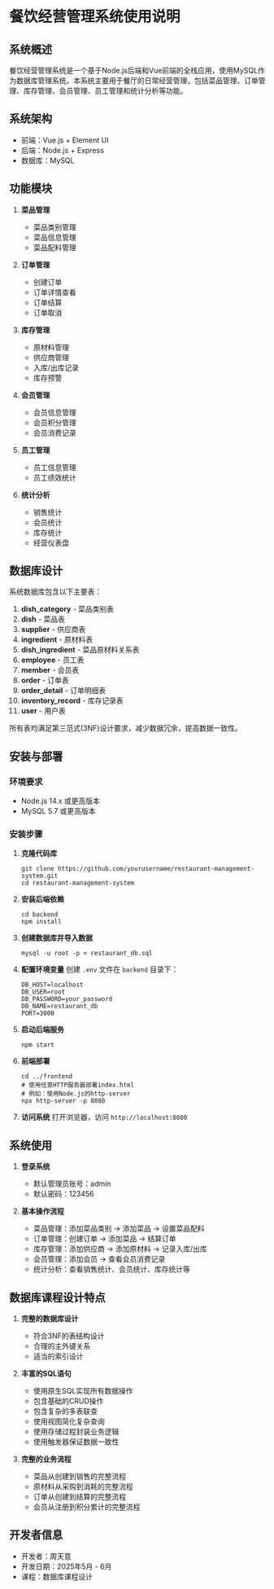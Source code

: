 # 餐饮经营管理系统使用说明

## 系统概述

餐饮经营管理系统是一个基于Node.js后端和Vue前端的全栈应用，使用MySQL作为数据库管理系统。本系统主要用于餐厅的日常经营管理，包括菜品管理、订单管理、库存管理、会员管理、员工管理和统计分析等功能。

## 系统架构

- 前端：Vue.js + Element UI
- 后端：Node.js + Express
- 数据库：MySQL

## 功能模块

1. **菜品管理**
   - 菜品类别管理
   - 菜品信息管理
   - 菜品配料管理

2. **订单管理**
   - 创建订单
   - 订单详情查看
   - 订单结算
   - 订单取消

3. **库存管理**
   - 原材料管理
   - 供应商管理
   - 入库/出库记录
   - 库存预警

4. **会员管理**
   - 会员信息管理
   - 会员积分管理
   - 会员消费记录

5. **员工管理**
   - 员工信息管理
   - 员工绩效统计

6. **统计分析**
   - 销售统计
   - 会员统计
   - 库存统计
   - 经营仪表盘

## 数据库设计

系统数据库包含以下主要表：

1. **dish_category** - 菜品类别表
2. **dish** - 菜品表
3. **supplier** - 供应商表
4. **ingredient** - 原材料表
5. **dish_ingredient** - 菜品原材料关系表
6. **employee** - 员工表
7. **member** - 会员表
8. **order** - 订单表
9. **order_detail** - 订单明细表
10. **inventory_record** - 库存记录表
11. **user** - 用户表

所有表均满足第三范式(3NF)设计要求，减少数据冗余，提高数据一致性。

## 安装与部署

### 环境要求

- Node.js 14.x 或更高版本
- MySQL 5.7 或更高版本

### 安装步骤

1. **克隆代码库**
   ```
   git clone https://github.com/yourusername/restaurant-management-system.git
   cd restaurant-management-system
   ```

2. **安装后端依赖**
   ```
   cd backend
   npm install
   ```

3. **创建数据库并导入数据**
   ```
   mysql -u root -p < restaurant_db.sql
   ```

4. **配置环境变量**
   创建 `.env` 文件在 `backend` 目录下：
   ```
   DB_HOST=localhost
   DB_USER=root
   DB_PASSWORD=your_password
   DB_NAME=restaurant_db
   PORT=3000
   ```

5. **启动后端服务**
   ```
   npm start
   ```

6. **前端部署**
   ```
   cd ../frontend
   # 使用任意HTTP服务器部署index.html
   # 例如：使用Node.js的http-server
   npx http-server -p 8080
   ```

7. **访问系统**
   打开浏览器，访问 `http://localhost:8080`

## 系统使用

1. **登录系统**
   - 默认管理员账号：admin
   - 默认密码：123456

2. **基本操作流程**
   - 菜品管理：添加菜品类别 -> 添加菜品 -> 设置菜品配料
   - 订单管理：创建订单 -> 添加菜品 -> 结算订单
   - 库存管理：添加供应商 -> 添加原材料 -> 记录入库/出库
   - 会员管理：添加会员 -> 查看会员消费记录
   - 统计分析：查看销售统计、会员统计、库存统计等

## 数据库课程设计特点

1. **完整的数据库设计**
   - 符合3NF的表结构设计
   - 合理的主外键关系
   - 适当的索引设计

2. **丰富的SQL语句**
   - 使用原生SQL实现所有数据操作
   - 包含基础的CRUD操作
   - 包含复杂的多表联查
   - 使用视图简化复杂查询
   - 使用存储过程封装业务逻辑
   - 使用触发器保证数据一致性

3. **完整的业务流程**
   - 菜品从创建到销售的完整流程
   - 原材料从采购到消耗的完整流程
   - 订单从创建到结算的完整流程
   - 会员从注册到积分累计的完整流程

## 开发者信息

- 开发者：周天意
- 开发日期：2025年5月 - 6月
- 课程：数据库课程设计

